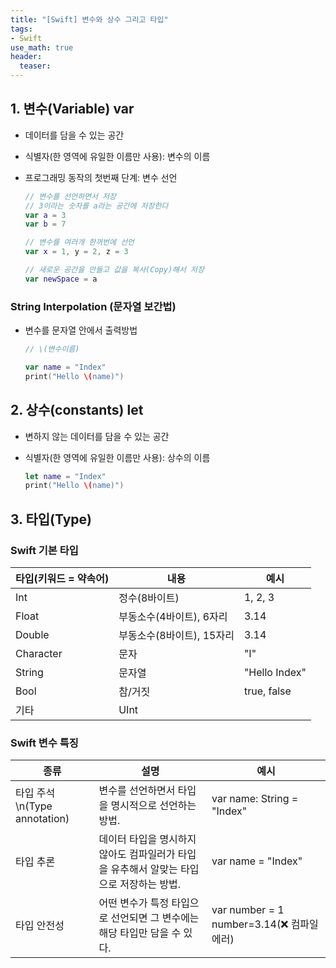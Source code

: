 ```yaml
---
title: "[Swift] 변수와 상수 그리고 타입"
tags: 
- Swift
use_math: true
header: 
  teaser: 
---
```


## 1. 변수(Variable) var
- 데이터를 담을 수 있는 공간

- 식별자(한 영역에 유일한 이름만 사용): 변수의 이름

- 프로그래밍 동작의 첫번째 단계: 변수 선언

  ```swift
  // 변수를 선언하면서 저장
  // 3이라는 숫자를 a라는 공간에 저장한다
  var a = 3	
  var b = 7
  
  // 변수를 여러개 한꺼번에 선언
  var x = 1, y = 2, z = 3
  
  // 새로운 공간을 만들고 값을 복사(Copy)해서 저장
  var newSpace = a
  ```

### String Interpolation (문자열 보간법)

- 변수를 문자열 안에서 출력방법

  ```swift
  // \(변수이름)
  
  var name = "Index"
  print("Hello \(name)")
  ```

## 2. 상수(constants) let

- 변하지 않는 데이터를 담을 수 있는 공간

- 식별자(한 영역에 유일한 이름만 사용): 상수의 이름

  ```swift
  let name = "Index"
  print("Hello \(name)")
  ```

## 3. 타입(Type)

### Swift 기본 타입

| 타입(키워드 = 약속어) | 내용                      | 예시          |
| --------------------- | ------------------------- | ------------- |
| Int                   | 정수(8바이트)             | 1, 2, 3       |
| Float                 | 부동소수(4바이트), 6자리  | 3.14          |
| Double                | 부동소수(8바이트), 15자리 | 3.14          |
| Character             | 문자                      | "I"           |
| String                | 문자열                    | "Hello Index" |
| Bool                  | 참/거짓                   | true, false   |
| 기타                  | UInt                      |               |



### Swift 변수 특징

| 종류                        | 설명                                                         | 예시                                      |
| --------------------------- | ------------------------------------------------------------ | ----------------------------------------- |
| 타입 주석\n(Type annotation) | 변수를 선언하면서 타입을 명시적으로 선언하는 방법.           | var name: String = "Index"                |
| 타입 추론                   | 데이터 타입을 명시하지 않아도 컴파일러가 타입을 유추해서 알맞는 타입으로 저장하는 방법. | var name = "Index"                        |
| 타입 안전성                 | 어떤 변수가 특정 타입으로 선언되면 그 변수에는 해당 타입만 담을 수 있다. | var number = 1 number=3.14(❌ 컴파일 에러) |

